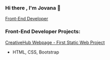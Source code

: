 ### Hi there , I'm Jovana 👋 
[Front-End Developer](https://github.com/JovanaDod)

### Front-End Developer Projects:
[CreativeHub Webpage - First Static Web Project](https://github.com/JovanaDod/First-html-project-CH)
- HTML, CSS, Bootstrap





